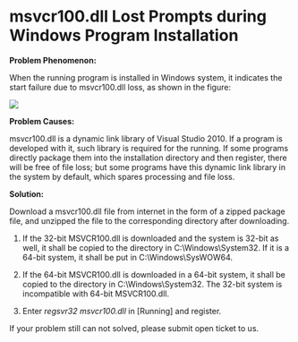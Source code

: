 # msvcr100.dll Lost Prompts during Windows Program Installation
**Problem Phenomenon:**

When the running program is installed in  Windows system, it indicates the start failure due to msvcr100.dll loss, as shown in the figure:

![](https://github.com/jdcloudcom/cn/blob/edit/image/Elastic-Compute/Virtual-Machine/Windows/Windows%E5%AE%89%E8%A3%85%E8%BF%90%E8%A1%8C%E5%BA%94%E7%94%A8%E7%A8%8B%E5%BA%8F%E6%8F%90%E7%A4%BAmsvcr100.dll%E4%B8%A2%E5%A4%B101.png)

**Problem Causes:**

msvcr100.dll is a dynamic link library of Visual Studio 2010. If a program is developed with it, such library is required for the running. If some programs directly package them into the installation directory and then register, there will be free of file loss; but some programs have this dynamic link library in the system by default, which spares processing and file loss.



**Solution:**

Download a msvcr100.dll file from internet in the form of a zipped package file, and unzipped the file to the corresponding directory after downloading.

1. If the 32-bit MSVCR100.dll is downloaded and the system is 32-bit as well, it shall be copied to the directory in C:\Windows\System32. If it is a 64-bit system, it shall be put in C:\Windows\SysWOW64.

2. If the 64-bit MSVCR100.dll is downloaded in a 64-bit system, it shall be copied to the directory in C:\Windows\System32. The 32-bit system is incompatible with 64-bit MSVCR100.dll.

3. Enter *regsvr32 msvcr100.dll* in [Running] and register.



If your problem still can not solved, please submit open ticket to us.
